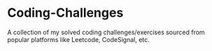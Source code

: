 # Coding-Challenges
A collection of my solved coding challenges/exercises sourced from popular platforms like Leetcode, CodeSignal, etc.
